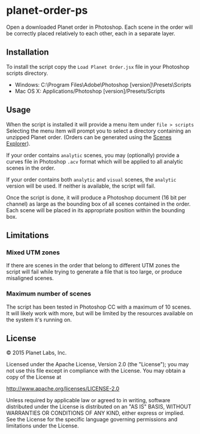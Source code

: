 # planet-order-ps
Open a downloaded Planet order in Photoshop. Each scene in the order will be
correctly placed relatively to each other, each in a separate layer.

## Installation
To install the script copy the `Load Planet Order.jsx` file in your Photoshop
scripts directory.
  * Windows: C:\Program Files\Adobe\Photoshop [version]\Presets\Scripts
  * Mac OS X: Applications/Photoshop [version]/Presets/Scripts

## Usage
When the script is installed it will provide a menu item under `file > scripts`
Selecting the menu item will prompt you to select a directory containing an
unzipped Planet order. (Orders can be generated using the
[Scenes Explorer](https://www.planet.com/scenes)).

If your order contains `analytic` scenes, you may (optionally) provide
a curves file in Photoshop `.acv` format which will be applied to all
analytic scenes in the order.

If your order contains both `analytic` and `visual` scenes, the `analytic` version will be used. If neither is available, the script will fail.

Once the script is done, it will produce a Photoshop document (16 bit per channel) as large as the bounding box of all scenes contained in the order. Each scene will be placed in its appropriate position within the bounding box.

## Limitations

### Mixed UTM zones
If there are scenes in the order that belong to different UTM zones the script will fail while trying to generate a file that is too large, or produce misaligned scenes.

### Maximum number of scenes
The script has been tested in Photoshop CC with a maximum of 10 scenes. It will likely work with more, but will be limited by the resources available on the system it's running on.

## License

© 2015 Planet Labs, Inc.

Licensed under the Apache License, Version 2.0 (the "License");
you may not use this file except in compliance with the License.
You may obtain a copy of the License at

   http://www.apache.org/licenses/LICENSE-2.0

Unless required by applicable law or agreed to in writing, software
distributed under the License is distributed on an "AS IS" BASIS,
WITHOUT WARRANTIES OR CONDITIONS OF ANY KIND, either express or implied.
See the License for the specific language governing permissions and
limitations under the License.
